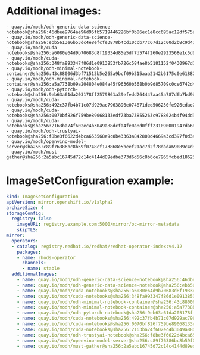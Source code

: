 # Additional images:
    - quay.io/modh/odh-generic-data-science-notebook@sha256:46dbee9764ae96d95fb5719446226bf0b86ec1e8cc695ac12df575a352d79f8f
    - quay.io/modh/odh-generic-data-science-notebook@sha256:ebb5613e6b53dc4e8efcfe3878b4cd10ccb77c67d12c00d2b8c9d41aeffd7df5
    - quay.io/modh/cuda-notebooks@sha256:a6080e64d9b70683d8f19334d85e5df7d574f260e2923568e1c5d955d2a8bdc5
    - quay.io/modh/cuda-notebooks@sha256:348fa993347f86d1e0913853fb726c584ae8b5181152f0430967d380d68d804f
    - quay.io/modh/odh-minimal-notebook-container@sha256:43c88006d3bf71513b5e265a9bcf09b315aaa2142b6175c0e618829927dbaac2
    - quay.io/modh/odh-minimal-notebook-container@sha256:a5a7738b09a204804e084a45f96360b568b0b9d85709c0ce6742d440ff917183
    - quay.io/modh/odh-pytorch-notebook@sha256:9eb63a61da203178ff2579861a39efedd264447aa45a787d6b7bd9b08c13b1af
    - quay.io/modh/cuda-notebooks@sha256:492c37fb4b71c07d929ac7963896e074871ded506230fe926cdac21eb1ab9db8
    - quay.io/modh/cuda-notebooks@sha256:0070bf826f759be89068133edf73ba73855263c9788624b4f94dd3acb14d23b7
    - quay.io/modh/cuda-notebooks@sha256:2163ba74f602ec4b3049a88dcfa4fe0a8d0fff231090001947da66ef8e75ab9a
    - quay.io/modh/odh-trustyai-notebook@sha256:f8be3f6622d4bca653568e9c8b43363a842808d4669a3cd397f0d3a4f9a4c165
    - quay.io/modh/openvino-model-server@sha256:c89f76386bc8b59f0748cf173868e5beef21ac7d2f78dada69089c4d37c44116
    - quay.io/modh/must-gather@sha256:2a5abc16745d72c14c4144d89edbe373d6d56c8b6ce7965fcbed1862519092ab

# ImageSetConfiguration example:
```yaml
kind: ImageSetConfiguration
apiVersion: mirror.openshift.io/v1alpha2
archiveSize: 4
storageConfig:
  registry: false
    imageURL: registry.example.com:5000/mirror/oc-mirror-metadata
    skipTLS:                         
mirror:
  operators:
  - catalog: registry.redhat.io/redhat/redhat-operator-index:v4.12
    packages:
    - name: rhods-operator
      channels:
      - name: stable
  additionalImages:   
    - name: quay.io/modh/odh-generic-data-science-notebook@sha256:46dbee9764ae96d95fb5719446226bf0b86ec1e8cc695ac12df575a352d79f8f
    - name: quay.io/modh/odh-generic-data-science-notebook@sha256:ebb5613e6b53dc4e8efcfe3878b4cd10ccb77c67d12c00d2b8c9d41aeffd7df5
    - name: quay.io/modh/cuda-notebooks@sha256:a6080e64d9b70683d8f19334d85e5df7d574f260e2923568e1c5d955d2a8bdc5
    - name: quay.io/modh/cuda-notebooks@sha256:348fa993347f86d1e0913853fb726c584ae8b5181152f0430967d380d68d804f
    - name: quay.io/modh/odh-minimal-notebook-container@sha256:43c88006d3bf71513b5e265a9bcf09b315aaa2142b6175c0e618829927dbaac2
    - name: quay.io/modh/odh-minimal-notebook-container@sha256:a5a7738b09a204804e084a45f96360b568b0b9d85709c0ce6742d440ff917183
    - name: quay.io/modh/odh-pytorch-notebook@sha256:9eb63a61da203178ff2579861a39efedd264447aa45a787d6b7bd9b08c13b1af
    - name: quay.io/modh/cuda-notebooks@sha256:492c37fb4b71c07d929ac7963896e074871ded506230fe926cdac21eb1ab9db8
    - name: quay.io/modh/cuda-notebooks@sha256:0070bf826f759be89068133edf73ba73855263c9788624b4f94dd3acb14d23b7
    - name: quay.io/modh/cuda-notebooks@sha256:2163ba74f602ec4b3049a88dcfa4fe0a8d0fff231090001947da66ef8e75ab9a
    - name: quay.io/modh/odh-trustyai-notebook@sha256:f8be3f6622d4bca653568e9c8b43363a842808d4669a3cd397f0d3a4f9a4c165
    - name: quay.io/modh/openvino-model-server@sha256:c89f76386bc8b59f0748cf173868e5beef21ac7d2f78dada69089c4d37c44116
    - name: quay.io/modh/must-gather@sha256:2a5abc16745d72c14c4144d89edbe373d6d56c8b6ce7965fcbed1862519092ab
```
